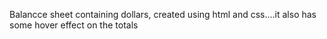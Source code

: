 Balancce sheet containing dollars, created using html and css....it also has some hover effect on the totals

